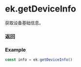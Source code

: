 # ek.getDeviceInfo

获取设备基础信息。

### 返回

<Results :data="results" />

### Example

```ts
const info = ek.getDeviceInfo()
```

<script setup>
const results = [
  {
    name: 'brand',
    type: 'string',
    desc: '设备品牌'
  },
  {
    name: 'model',
    type: 'string',
    desc: '设备型号'
  },
  {
    name: 'system',
    type: 'string',
    desc: '操作系统及版本'
  },
  {
    name: 'platform',
    type: 'string',
    desc: '客户端平台'
  },
]

</script>
